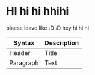 # HI hi hi hhihi

plaese leave like :D :D hey hi hi hi

| Syntax | Description |
| ----------- | ----------- |
| Header | Title |
| Paragraph | Text |